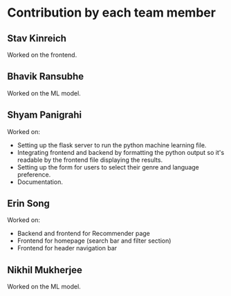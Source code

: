 # Contribution by each team member

## Stav Kinreich

Worked on the frontend.

## Bhavik Ransubhe

Worked on the ML model.

## Shyam Panigrahi

Worked on:
- Setting up the flask server to run the python machine learning file.
- Integrating frontend and backend by formatting the python output so it's readable by the frontend file displaying the results.
- Setting up the form for users to select their genre and language preference.
- Documentation.

## Erin Song

Worked on:
- Backend and frontend for Recommender page
- Frontend for homepage (search bar and filter section)
- Frontend for header navigation bar

## Nikhil Mukherjee

Worked on the ML model.
